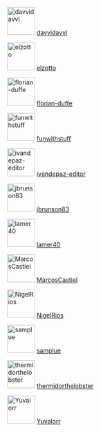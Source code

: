 <a href="https://github.com/davvidavvi" target="_blank"><img src="https://avatars.githubusercontent.com/u/55301692?u=861a8f4a0536a25c1c23a3c1fb7e52782719c649&v=4&s=64" alt="davvidavvi" width="64" height="64"></a> [davvidavvi](https://github.com/davvidavvi)

<a href="https://github.com/elzotto" target="_blank"><img src="https://avatars.githubusercontent.com/u/82217936?u=06178e3a3f88ef7922f7921666ed49c1b62e2e5b&v=4&s=64" alt="elzotto" width="64" height="64"></a> [elzotto](https://github.com/elzotto)

<a href="https://github.com/florian-duffe" target="_blank"><img src="https://avatars.githubusercontent.com/u/95910087?u=680b67267c081f14f00daed54cf81cd6e9a37d87&v=4&s=64" alt="florian-duffe" width="64" height="64"></a> [florian-duffe](https://github.com/florian-duffe)

<a href="https://github.com/funwithstuff" target="_blank"><img src="https://avatars.githubusercontent.com/u/32971945?v=4&s=64" alt="funwithstuff" width="64" height="64"></a> [funwithstuff](https://github.com/funwithstuff)

<a href="https://github.com/ivandepaz-editor" target="_blank"><img src="https://avatars.githubusercontent.com/u/57800753?u=46d9e3d8eb99722f66de552fea3134d2c120b045&v=4&s=64" alt="ivandepaz-editor" width="64" height="64"></a> [ivandepaz-editor](https://github.com/ivandepaz-editor)

<a href="https://github.com/jbrunson83" target="_blank"><img src="https://avatars.githubusercontent.com/u/63482058?v=4&s=64" alt="jbrunson83" width="64" height="64"></a> [jbrunson83](https://github.com/jbrunson83)

<a href="https://github.com/lamer40" target="_blank"><img src="https://avatars.githubusercontent.com/u/3479840?u=cd3dad69a089d251b8c4b9cde63a78108c74a17c&v=4&s=64" alt="lamer40" width="64" height="64"></a> [lamer40](https://github.com/lamer40)

<a href="https://github.com/MarcosCastiel" target="_blank"><img src="https://avatars.githubusercontent.com/u/110991021?v=4&s=64" alt="MarcosCastiel" width="64" height="64"></a> [MarcosCastiel](https://github.com/MarcosCastiel)

<a href="https://github.com/NigelRios" target="_blank"><img src="https://avatars.githubusercontent.com/u/20017494?u=989318e9a47c753e4716c1dcad153fedf47d6726&v=4&s=64" alt="NigelRios" width="64" height="64"></a> [NigelRios](https://github.com/NigelRios)

<a href="https://github.com/samplue" target="_blank"><img src="https://avatars.githubusercontent.com/u/78317416?u=31949cdde28d6890d2a71bd8500e511a43bd8289&v=4&s=64" alt="samplue" width="64" height="64"></a> [samplue](https://github.com/samplue)

<a href="https://github.com/thermidorthelobster" target="_blank"><img src="https://avatars.githubusercontent.com/u/46196909?v=4&s=64" alt="thermidorthelobster" width="64" height="64"></a> [thermidorthelobster](https://github.com/thermidorthelobster)

<a href="https://github.com/Yuvalorr" target="_blank"><img src="https://avatars.githubusercontent.com/u/136588699?v=4&s=64" alt="Yuvalorr" width="64" height="64"></a> [Yuvalorr](https://github.com/Yuvalorr)

